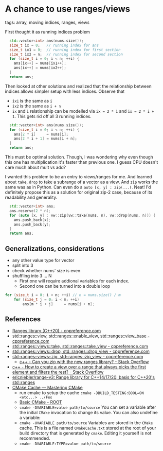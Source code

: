 # A chance to use ranges/views

tags: array, moving indices, ranges, views

First thought it as running indices problem

```cpp
  std::vector<int> ans(nums.size());
  size_t ix = 0;   // running index for ans
  size_t ix1 = 0;  // running index for first section
  size_t ix2 = n;  // running index for second section
  for (size_t i = 0; i < n; ++i) {
    ans[ix++] = nums[ix1++];
    ans[ix++] = nums[ix2++];
  }
  return ans;
```

Then looked at other solutions and realized that the relationship between indices allows simpler setup with less indices. Observe that
* `ix1` is the same as `i`
* `ix2` is the same as `i + n`
* `ix` and `i` relationship can be modelled via `ix = 2 * i` and `ix = 2 * i + 1`. 
This gets rid off all 3 running indices.

```cpp
  std::vector<int> ans(nums.size());
  for (size_t i = 0; i < n; ++i) {
    ans[2 * i]     = nums[i];
    ans[2 * i + 1] = nums[i + n];
  }
  return ans;
```

This must be optimal solution. Though, I was wondering why even though this one has multiplication it's faster than previous one. I guess CPU doesn't care much about mult vs add?

I wanted this problem to be an entry to views/ranges for me. And learned about `take`, `drop` to take a subrange of a vector as a view. And `zip` works the same was as in Python. Can even do a `auto [x, y] : zip(...)`. Neat! I'd definitely propose this as a solution for original zip-2 case, because of its readability and generality.

```cpp
  std::vector<int> ans;
  ans.reserve(2 * n);
  for (auto [x, y] : vw::zip(vw::take(nums, n), vw::drop(nums, n))) {
    ans.push_back(x);
    ans.push_back(y);
  }
  return ans;
```

## Generalizations, considerations

* any other value type for vector
* split into 3
* check whether nums' size is even
* shuffling into 3 ... N
  * First one will require addional variables for each index.
  * Second one can be turned into a double loop
```cpp
for (size_t i = 0; i < n; ++i) // n = nums.size() / m
    for (size_t j = 0; i < m; ++i)
        ans[m * i + j]     = nums[i + n];
```

## References

* [Ranges library \(C\+\+20\) \- cppreference\.com](https://en.cppreference.com/w/cpp/ranges)
* [std::ranges::view, std::ranges::enable\_view, std::ranges::view\_base \- cppreference\.com](https://en.cppreference.com/w/cpp/ranges/view)
* [std::ranges::views::take, std::ranges::take\_view \- cppreference\.com](https://en.cppreference.com/w/cpp/ranges/take_view)
* [std::ranges::views::drop, std::ranges::drop\_view \- cppreference\.com](https://en.cppreference.com/w/cpp/ranges/drop_view)
* [std::ranges::views::zip, std::ranges::zip\_view \- cppreference\.com](https://en.cppreference.com/w/cpp/ranges/zip_view)
  * [c\+\+ \- Can you zip with the new ranges library? \- Stack Overflow](https://stackoverflow.com/questions/54716941/can-you-zip-with-the-new-ranges-library)
* [c\+\+ \- How to create a view over a range that always picks the first element and filters the rest? \- Stack Overflow](https://stackoverflow.com/questions/73950786/how-to-create-a-view-over-a-range-that-always-picks-the-first-element-and-filter)
* [ericniebler/range\-v3: Range library for C\+\+14/17/20, basis for C\+\+20's std::ranges](https://github.com/ericniebler/range-v3)
* [CMake Cache — Mastering CMake](https://cmake.org/cmake/help/book/mastering-cmake/chapter/CMake%20Cache.html)
  * run cmake to setup the cache `cmake -DBUILD_TESTING:BOOL=ON <etc...> ../Foo`
  * [Basic CMake \- ROOT](https://root.cern/install/basic_cmake/)
  * `cmake -DVARIABLE=value path/to/source` You can set a variable after the initial `CMake` invocation to change its value. You can also undefine a variable:
  * `cmake -UVARIABLE path/to/source` Variables are stored in the `CMake` cache. This is a file named `CMakeCache.txt` stored at the root of your build directory that is generated by `cmake`. Editing it yourself is not recommended.
  * `cmake -DVARIABLE:TYPE=value path/to/source`
